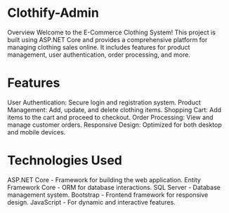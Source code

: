 # Clothify-Admin
Overview
Welcome to the E-Commerce Clothing System! This project is built using ASP.NET Core and provides a comprehensive platform for managing clothing sales online. It includes features for product management, user authentication, order processing, and more.

# Features
User Authentication: Secure login and registration system.
Product Management: Add, update, and delete clothing items.
Shopping Cart: Add items to the cart and proceed to checkout.
Order Processing: View and manage customer orders.
Responsive Design: Optimized for both desktop and mobile devices.

# Technologies Used
ASP.NET Core - Framework for building the web application.
Entity Framework Core - ORM for database interactions.
SQL Server - Database management system.
Bootstrap - Frontend framework for responsive design.
JavaScript - For dynamic and interactive features.
